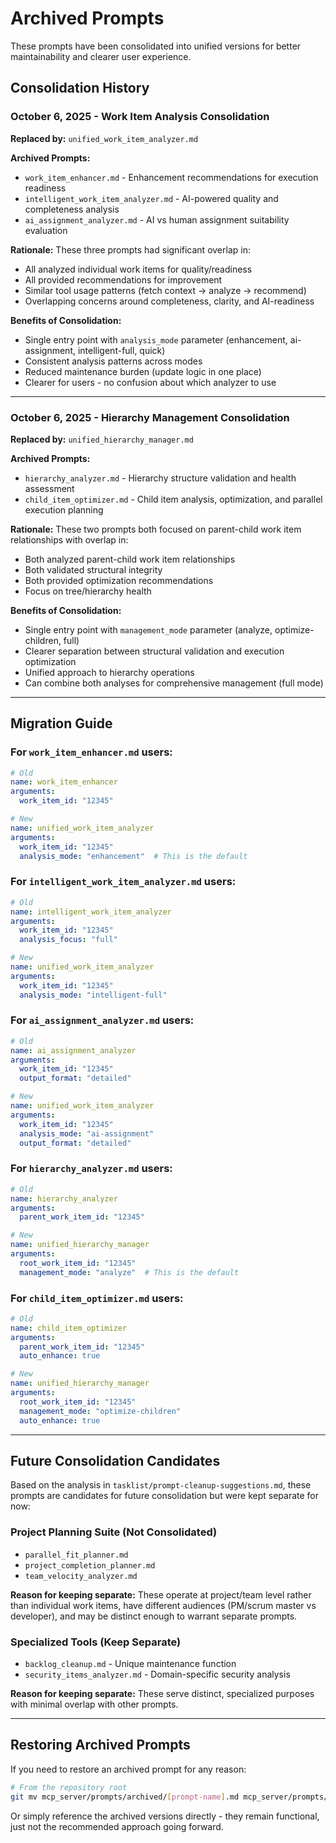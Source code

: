 # Archived Prompts

These prompts have been consolidated into unified versions for better maintainability and clearer user experience.

## Consolidation History

### October 6, 2025 - Work Item Analysis Consolidation

**Replaced by:** `unified_work_item_analyzer.md`

**Archived Prompts:**
- `work_item_enhancer.md` - Enhancement recommendations for execution readiness
- `intelligent_work_item_analyzer.md` - AI-powered quality and completeness analysis  
- `ai_assignment_analyzer.md` - AI vs human assignment suitability evaluation

**Rationale:** These three prompts had significant overlap in:
- All analyzed individual work items for quality/readiness
- All provided recommendations for improvement
- Similar tool usage patterns (fetch context → analyze → recommend)
- Overlapping concerns around completeness, clarity, and AI-readiness

**Benefits of Consolidation:**
- Single entry point with `analysis_mode` parameter (enhancement, ai-assignment, intelligent-full, quick)
- Consistent analysis patterns across modes
- Reduced maintenance burden (update logic in one place)
- Clearer for users - no confusion about which analyzer to use

---

### October 6, 2025 - Hierarchy Management Consolidation

**Replaced by:** `unified_hierarchy_manager.md`

**Archived Prompts:**
- `hierarchy_analyzer.md` - Hierarchy structure validation and health assessment
- `child_item_optimizer.md` - Child item analysis, optimization, and parallel execution planning

**Rationale:** These two prompts both focused on parent-child work item relationships with overlap in:
- Both analyzed parent-child work item relationships
- Both validated structural integrity
- Both provided optimization recommendations
- Focus on tree/hierarchy health

**Benefits of Consolidation:**
- Single entry point with `management_mode` parameter (analyze, optimize-children, full)
- Clearer separation between structural validation and execution optimization
- Unified approach to hierarchy operations
- Can combine both analyses for comprehensive management (full mode)

---

## Migration Guide

### For `work_item_enhancer.md` users:
```yaml
# Old
name: work_item_enhancer
arguments:
  work_item_id: "12345"

# New
name: unified_work_item_analyzer
arguments:
  work_item_id: "12345"
  analysis_mode: "enhancement"  # This is the default
```

### For `intelligent_work_item_analyzer.md` users:
```yaml
# Old
name: intelligent_work_item_analyzer
arguments:
  work_item_id: "12345"
  analysis_focus: "full"

# New
name: unified_work_item_analyzer
arguments:
  work_item_id: "12345"
  analysis_mode: "intelligent-full"
```

### For `ai_assignment_analyzer.md` users:
```yaml
# Old
name: ai_assignment_analyzer
arguments:
  work_item_id: "12345"
  output_format: "detailed"

# New
name: unified_work_item_analyzer
arguments:
  work_item_id: "12345"
  analysis_mode: "ai-assignment"
  output_format: "detailed"
```

### For `hierarchy_analyzer.md` users:
```yaml
# Old
name: hierarchy_analyzer
arguments:
  parent_work_item_id: "12345"

# New
name: unified_hierarchy_manager
arguments:
  root_work_item_id: "12345"
  management_mode: "analyze"  # This is the default
```

### For `child_item_optimizer.md` users:
```yaml
# Old
name: child_item_optimizer
arguments:
  parent_work_item_id: "12345"
  auto_enhance: true

# New
name: unified_hierarchy_manager
arguments:
  root_work_item_id: "12345"
  management_mode: "optimize-children"
  auto_enhance: true
```

---

## Future Consolidation Candidates

Based on the analysis in `tasklist/prompt-cleanup-suggestions.md`, these prompts are candidates for future consolidation but were kept separate for now:

### Project Planning Suite (Not Consolidated)
- `parallel_fit_planner.md`
- `project_completion_planner.md`
- `team_velocity_analyzer.md`

**Reason for keeping separate:** These operate at project/team level rather than individual work items, have different audiences (PM/scrum master vs developer), and may be distinct enough to warrant separate prompts.

### Specialized Tools (Keep Separate)
- `backlog_cleanup.md` - Unique maintenance function
- `security_items_analyzer.md` - Domain-specific security analysis

**Reason for keeping separate:** These serve distinct, specialized purposes with minimal overlap with other prompts.

---

## Restoring Archived Prompts

If you need to restore an archived prompt for any reason:

```bash
# From the repository root
git mv mcp_server/prompts/archived/[prompt-name].md mcp_server/prompts/
```

Or simply reference the archived versions directly - they remain functional, just not the recommended approach going forward.
